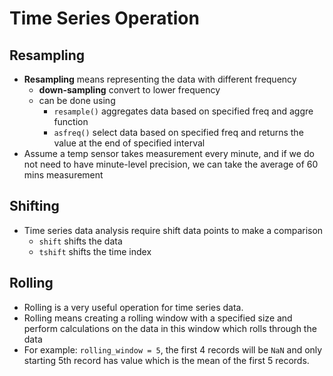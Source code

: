 # Time Series Operation

## Resampling

- **Resampling** means representing the data with different frequency
  - **down-sampling** convert to lower frequency
  - can be done using
    - `resample()` aggregates data based on specified freq and aggre function
    - `asfreq()` select data based on specified freq and returns the value at the end of specified interval
- Assume a temp sensor takes measurement every minute, and if we do not need to have minute-level precision, we can take the average of 60 mins measurement

## Shifting

- Time series data analysis require shift data points to make a comparison
  - `shift` shifts the data
  - `tshift` shifts the time index

## Rolling

- Rolling is a very useful operation for time series data.
- Rolling means creating a rolling window with a specified size and perform calculations on the data in this window which rolls through the data
- For example: `rolling_window = 5`, the first 4 records will be `NaN` and only starting 5th record has value which is the mean of the first 5 records.
